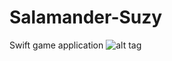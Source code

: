 # Salamander-Suzy
Swift game application 
![alt tag](https://user-images.githubusercontent.com/15330574/28053674-875ab8e6-65c6-11e7-9c10-fc7a418154f1.png)
